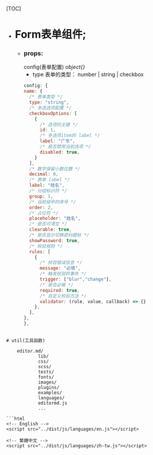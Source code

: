 [TOC]

- # Form表单组件;
	- ### props:
     	config(表单配置)
		*object{}*
         - type 表单的类型：
		      number | string | checkbox
		```javascript
      config: {
        name: {
          /* 表单类型 */
          type: "string",
          /* 多选选项配置 */
          checkboxOptions: [
            {
              /* 选项的主键 */
              id: 1,
              /* 多选项item的 label */
              label: "广东",
              /* 是否禁用当前选项 */
              disabled: true,
            }
          ],
          /* 数字保留小数位数 */
          decimal: 0,
          /* 表单 label */
          label: "姓名",
          /* 分组标识符 */
          group: 1,
          /* 当前组中的序号 */
          order: 2,
          /* 占位符 */
          placeholder: "姓名",
          /* 是否可清空 */
          clearable: true,
          /* 是否显示切换密码图标 */
          showPassword: true,
          /* 校验规则 */
          rules: [
            {
			  /* 校验错误信息 */
              message: "必填",
			  /* 触发校验的事件 */
              trigger: ["blur","change"],
			  /* 是否必输 */
              required: true,
			  /* 自定义校验方法 */
			  validator: (rule, value, callback) => {}
            },
          ],
        },
      },
```

# util(工具函数)

    editor.md/
            lib/
            css/
            scss/
            tests/
            fonts/
            images/
            plugins/
            examples/
            languages/     
            editormd.js
            ...

```html
<!-- English -->
<script src="../dist/js/languages/en.js"></script>

<!-- 繁體中文 -->
<script src="../dist/js/languages/zh-tw.js"></script>
```
